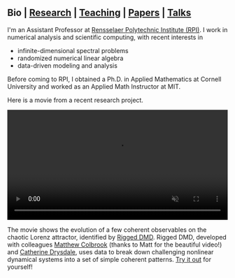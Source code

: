 ## Bio | [Research](research.md) | [Teaching](teaching.md) | [Papers](papers.md) | [Talks](talks.md)
I'm an Assistant Professor at [Rensselaer Polytechnic Institute (RPI)](https://faculty.rpi.edu/andrew-horning). I work in numerical analysis and scientific computing, with recent interests in

- infinite-dimensional spectral problems
- randomized numerical linear algebra
- data-driven modeling and analysis

Before coming to RPI, I obtained a Ph.D. in Applied Mathematics at Cornell University and worked as an Applied Math Instructor at MIT.

Here is a movie from a recent research project.

<video width="100%" autoplay loop muted>
 <source src="/images/Lorenz_movie.mp4" type="video/mp4" />
</video>

The movie shows the evolution of a few coherent observables on the chaotic Lorenz attractor, identified by [Rigged DMD](https://arxiv.org/abs/2405.00782). Rigged DMD, developed with colleagues [Matthew Colbrook](https://www.damtp.cam.ac.uk/user/mjc249/home.html) (thanks to Matt for the beautiful video!) and [Catherine Drysdale](https://www.birmingham.ac.uk/staff/profiles/metabolism-systems/drysdale-catherine), uses data to break down challenging nonlinear dynamical systems into a set of simple coherent patterns. [Try it out](https://github.com/MColbrook/Rigged-Dynamic-Mode-Decomposition) for yourself!

